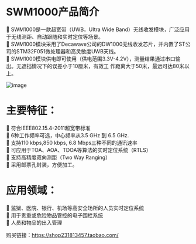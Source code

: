 # SWM1000产品简介

	SWM1000是一款超宽带（UWB，Ultra Wide Band）无线收发模块，广泛应用于无线测距、自动跟随和实时定位等场景。  
	SWM1000模块采用了Decawave公司的DW1000无线收发芯片，并内置了ST公司的STM32F051微处理器和高灵敏度UWB天线。  
	SWM1000模块供电即可使用（供电范围3.3V-4.2V），测量结果通过串口输出。无遮挡情况下的误差小于10厘米，有效工
作距离大于50米，最远可达80米以上。

![image](https://github.com/mcusoft/SWM1000/blob/master/Images/SWM1000模块.jpg)

# 主要特征：
	符合IEEE802.15.4-2011超宽带标准  
	6种工作频率可选，中心频率从3.5 GHz 到 6.5 GHz.  
	支持110 kbps,850 kbps, 6.8 Mbps三种不同的通讯速率  
	可应用于TOA、AOA、TDOA等算法的实时定位系统（RTLS）  
	支持高精度双向测距（Two Way Ranging）  
	采用邮票孔封装，方便加工。  

# 应用领域：
	监狱、医院、银行、机场等高安全场所的人员实时定位系统  
	用于贵重或危险物品管控的电子围栏系统  
	人员和物品的出入管理  

购买链接：https://shop231813457.taobao.com/
